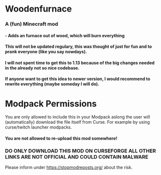 # Woodenfurnace
### A (fun) Minecraft mod
#### - Adds an furnace out of wood, which will burn everything

#### This will not be updated regulary, this was thought of just for fun and to prank everyone (like you say nowdays).
#### I will not spent time to get this to 1.13 because of the big changes needed in the already not so nice codebase.
#### If anyone want to get this idea to newer version, I would recommend to rewrite everything (maybe someday I will do).

# Modpack Permissions
You are only allowed to include this in your Modpack aslong the user will (automatically) download the file itself from Curse.
For example by using curse/twitch launcher modpacks.
#### You are not allowed to re-upload this mod somewhere!
### DO ONLY DOWNLOAD THIS MOD ON CURSEFORGE ALL OTHER LINKS ARE NOT OFFICIAL AND COULD CONTAIN MALWARE
Please inform under https://stopmodreposts.org/ about the risk.
